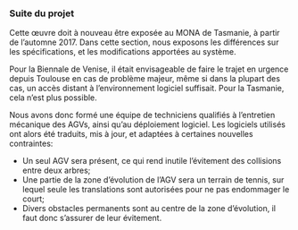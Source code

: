 ### Suite du projet

Cette œuvre doit à nouveau être exposée au MONA de Tasmanie, à partir de l’automne 2017.
Dans cette section, nous exposons les différences sur les spécifications, et les modifications apportées au système.

Pour la Biennale de Venise, il était envisageable de faire le trajet en urgence depuis Toulouse en cas de problème
majeur, même si dans la plupart des cas, un accès distant à l’environnement logiciel suffisait. Pour la Tasmanie, cela
n’est plus possible.

Nous avons donc formé une équipe de techniciens qualifiés à l’entretien mécanique des AGVs, ainsi qu’au déploiement
logiciel. Les logiciels utilisés ont alors été traduits, mis à jour, et adaptées à certaines nouvelles contraintes:

- Un seul AGV sera présent, ce qui rend inutile l’évitement des collisions entre deux arbres;
- Une partie de la zone d’évolution de l’AGV sera un terrain de tennis, sur lequel seule les translations sont
  autorisées pour ne pas endommager le court;
- Divers obstacles permanents sont au centre de la zone d’évolution, il faut donc s’assurer de leur évitement.

